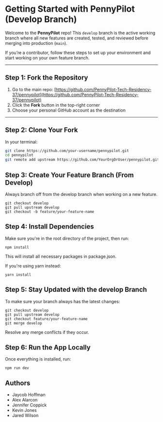 # Getting Started with PennyPilot (Develop Branch)

Welcome to the **PennyPilot** repo! This `develop` branch is the active working branch where all new features are created, tested, and reviewed before merging into production (`main`).

If you’re a contributor, follow these steps to set up your environment and start working on your own feature branch.

---

## Step 1: Fork the Repository

1. Go to the main repo: [https://github.com/PennyPilot-Tech-Residency-37/pennypilot](https://github.com/PennyPilot-Tech-Residency-37/pennypilot)
2. Click the **Fork** button in the top-right corner
3. Choose your personal GitHub account as the destination

---

## Step 2: Clone Your Fork

In your terminal:

```bash
git clone https://github.com/your-username/pennypilot.git
cd pennypilot
git remote add upstream https://github.com/YourOrgOrUser/pennypilot.git
```

## Step 3: Create Your Feature Branch (From Develop)
Always branch off from the develop branch when working on a new feature.

```
git checkout develop
git pull upstream develop
git checkout -b feature/your-feature-name
```

## Step 4: Install Dependencies
Make sure you're in the root directory of the project, then run:
```
npm install
```
This will install all necessary packages in package.json.

If you're using yarn instead:
```
yarn install
```
## Step 5: Stay Updated with the develop Branch
To make sure your branch always has the latest changes:
```
git checkout develop
git pull upstream develop
git checkout feature/your-feature-name
git merge develop
```
Resolve any merge conflicts if they occur.

## Step 6: Run the App Locally
Once everything is installed, run:
```
npm run dev
```

## Authors

- Jaycob Hoffman
- Alex Alarcon
- Jennifer Coppick
- Kevin Jones
- Jared Wilson
